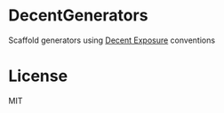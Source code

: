 DecentGenerators
================

Scaffold generators using [Decent Exposure](https://github.com/voxdolo/decent_exposure) conventions

License
=======
MIT
